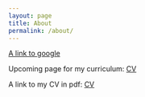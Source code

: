 ```yaml
---
layout: page
title: About
permalink: /about/
---
```


<!-- This is the base Jekyll theme. You can find out more info about customizing your Jekyll theme, as well as basic Jekyll usage documentation at [jekyllrb.com](https://jekyllrb.com/)

You can find the source code for Minima at GitHub:
[jekyll][jekyll-organization] /
[minima](https://github.com/jekyll/minima)

You can find the source code for Jekyll at GitHub:
[jekyll][jekyll-organization] /
[jekyll](https://github.com/jekyll/jekyll) 
-->

[A link to google](https://www.google.com)

Upcoming page for my curriculum: [CV](curriculum)

A link to my CV in pdf: [CV](pdfs/Resume_2019/pdf)

[jekyll-organization]: https://github.com/jekyll
